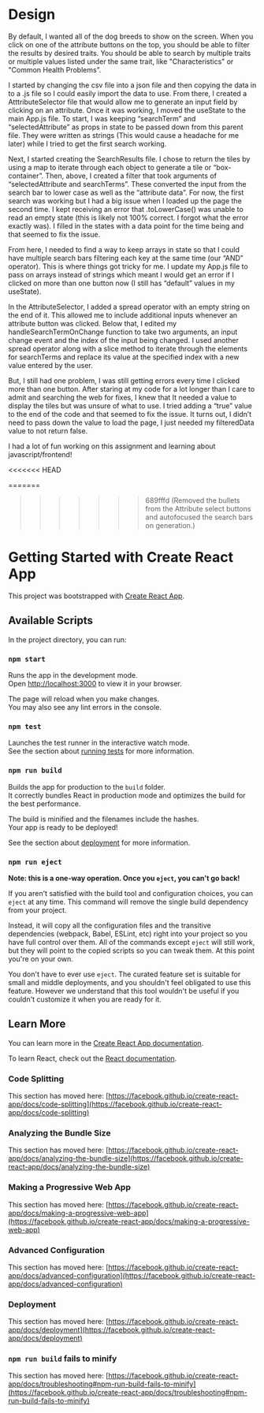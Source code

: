 # Design

By default, I wanted all of the dog breeds to show on the screen. When you click on one of the attribute buttons on the top, you should be able to filter the results by desired traits. You should be able to search by multiple traits or multiple values listed under the same trait, like "Characteristics" or "Common Health Problems”.  

I started by changing the csv file into a json file and then copying the data in to a .js file so I could easily import the data to use. From there, I created a AtttributeSelector file that would allow me to generate an input field by clicking on an attribute. Once it was working, I moved the useState to the main App.js file. To start, I was keeping “searchTerm” and “selectedAttribute” as props in state to be passed down from this parent file. They were written as strings (This would cause a headache for me later) while I tried to get the first search working.

Next, I started creating the SearchResults file. I chose to return the tiles by using a map to iterate through each object to generate a tile or “box-container”. Then, above, I created a filter that took arguments of “selectedAttribute and searchTerms”. These converted the input from the search bar to lower case as well as the “attribute data”. For now, the first search was working but I had a big issue when I loaded up the page the second time. I kept receiving an error that .toLowerCase() was unable to read an empty state (this is likely not 100% correct. I forgot what the error exactly was). I filled in the states with a data point for the time being and that seemed to fix the issue. 

From here, I needed to find a way to keep arrays in state so that I could have multiple search bars filtering each key at the same time (our “AND” operator). This is where things got tricky for me. I update my App.js file to pass on arrays instead of strings which meant I would get an error if I clicked on more than one button now (I still has “default” values in my useState).  

In the AttributeSelector, I added a spread operator with an empty string on the end of it. This allowed me to include additional inputs whenever an attribute button was clicked. Below that, I edited my handleSearchTermOnChange function to take two arguments, an input change event and the index of the input being changed. I used another spread operator along with a slice method to iterate through the elements for searchTerms and replace its value at the specified index with a new value entered by the user.

But, I still had one problem, I was still getting errors every time I clicked more than one button. After staring at my code for a lot longer than I care to admit and searching the web for fixes, I knew that It needed a value to display the tiles but was unsure of what to use. I tried adding a “true” value to the end of the code and that seemed to fix the issue. It turns out, I didn’t need to pass down the value to load the page, I just needed my filteredData value to not return false.

I had a lot of fun working on this assignment and learning about javascript/frontend!

<<<<<<< HEAD

=======
>>>>>>> 689fffd (Removed the bullets from the Attribute select buttons and autofocused the search bars on generation.)
# Getting Started with Create React App

This project was bootstrapped with [Create React App](https://github.com/facebook/create-react-app).

## Available Scripts

In the project directory, you can run:

### `npm start`

Runs the app in the development mode.\
Open [http://localhost:3000](http://localhost:3000) to view it in your browser.

The page will reload when you make changes.\
You may also see any lint errors in the console.

### `npm test`

Launches the test runner in the interactive watch mode.\
See the section about [running tests](https://facebook.github.io/create-react-app/docs/running-tests) for more information.

### `npm run build`

Builds the app for production to the `build` folder.\
It correctly bundles React in production mode and optimizes the build for the best performance.

The build is minified and the filenames include the hashes.\
Your app is ready to be deployed!

See the section about [deployment](https://facebook.github.io/create-react-app/docs/deployment) for more information.

### `npm run eject`

**Note: this is a one-way operation. Once you `eject`, you can't go back!**

If you aren't satisfied with the build tool and configuration choices, you can `eject` at any time. This command will remove the single build dependency from your project.

Instead, it will copy all the configuration files and the transitive dependencies (webpack, Babel, ESLint, etc) right into your project so you have full control over them. All of the commands except `eject` will still work, but they will point to the copied scripts so you can tweak them. At this point you're on your own.

You don't have to ever use `eject`. The curated feature set is suitable for small and middle deployments, and you shouldn't feel obligated to use this feature. However we understand that this tool wouldn't be useful if you couldn't customize it when you are ready for it.

## Learn More

You can learn more in the [Create React App documentation](https://facebook.github.io/create-react-app/docs/getting-started).

To learn React, check out the [React documentation](https://reactjs.org/).

### Code Splitting

This section has moved here: [https://facebook.github.io/create-react-app/docs/code-splitting](https://facebook.github.io/create-react-app/docs/code-splitting)

### Analyzing the Bundle Size

This section has moved here: [https://facebook.github.io/create-react-app/docs/analyzing-the-bundle-size](https://facebook.github.io/create-react-app/docs/analyzing-the-bundle-size)

### Making a Progressive Web App

This section has moved here: [https://facebook.github.io/create-react-app/docs/making-a-progressive-web-app](https://facebook.github.io/create-react-app/docs/making-a-progressive-web-app)

### Advanced Configuration

This section has moved here: [https://facebook.github.io/create-react-app/docs/advanced-configuration](https://facebook.github.io/create-react-app/docs/advanced-configuration)

### Deployment

This section has moved here: [https://facebook.github.io/create-react-app/docs/deployment](https://facebook.github.io/create-react-app/docs/deployment)

### `npm run build` fails to minify

This section has moved here: [https://facebook.github.io/create-react-app/docs/troubleshooting#npm-run-build-fails-to-minify](https://facebook.github.io/create-react-app/docs/troubleshooting#npm-run-build-fails-to-minify)
